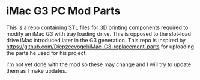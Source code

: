 # iMac G3 PC Mod Parts

This is a repo containing STL files for 3D printing components required to modify an iMac G3 with tray loading drive. This is opposed to the slot-load drive iMac introduced later in the G3 generation. This repo is inspired by https://github.com/Diepzeevogel/iMac-G3-replacement-parts for uploading the parts he used for his project.

I'm not yet done with the mod so these may change and I will try to update them as I make updates.
